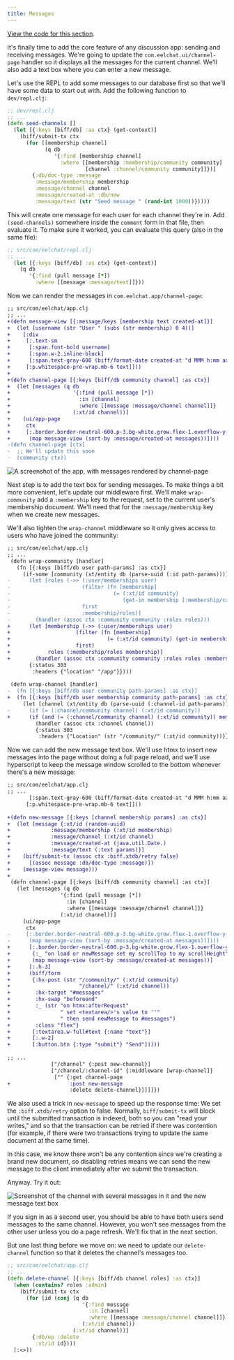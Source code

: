 ```yaml
---
title: Messages
---
```


[View the code for this section](https://github.com/jacobobryant/eelchat/commit/8d09635746c51da8a6baf8ab91af770f0fd3e72b).

It's finally time to add the core feature of any discussion app: sending and
receiving messages. We're going to update the `com.eelchat.ui/channel-page`
handler so it displays all the messages for the current channel. We'll also add
a text box where you can enter a new message.

Let's use the REPL to add some messages to our database first so that we'll
have some data to start out with. Add the following function to `dev/repl.clj`:

```clojure
;; dev/repl.clj
;; ...
(defn seed-channels []
  (let [{:keys [biff/db] :as ctx} (get-context)]
    (biff/submit-tx ctx
      (for [[membership channel]
            (q db
               '{:find [membership channel]
                 :where [[membership :membership/community community]
                         [channel :channel/community community]]})]
        {:db/doc-type :message
         :message/membership membership
         :message/channel channel
         :message/created-at :db/now
         :message/text (str "Seed message " (rand-int 1000))}))))
```

This will create one message for each user for each channel they're in. Add
`(seed-channels)` somewhere inside the `comment` form in that file, then
evaluate it. To make sure it worked, you can evaluate this query (also in the
same file):

```clojure
;; src/com/eelchat/repl.clj
;; ...
  (let [{:keys [biff/db] :as ctx} (get-context)]
    (q db
       '{:find (pull message [*])
         :where [[message :message/text]]}))
```

Now we can render the messages in `com.eelchat.app/channel-page`:

```diff
;; src/com/eelchat/app.clj
;; ...
+(defn message-view [{:message/keys [membership text created-at]}]
+  (let [username (str "User " (subs (str membership) 0 4))]
+    [:div
+     [:.text-sm
+      [:span.font-bold username]
+      [:span.w-2.inline-block]
+      [:span.text-gray-600 (biff/format-date created-at "d MMM h:mm aa")]]
+     [:p.whitespace-pre-wrap.mb-6 text]]))
+
+(defn channel-page [{:keys [biff/db community channel] :as ctx}]
+  (let [messages (q db
+                    '{:find (pull message [*])
+                      :in [channel]
+                      :where [[message :message/channel channel]]}
+                    (:xt/id channel))]
+    (ui/app-page
+     ctx
+     [:.border.border-neutral-600.p-3.bg-white.grow.flex-1.overflow-y-auto#messages
+      (map message-view (sort-by :message/created-at messages))])))
-(defn channel-page [ctx]
-  ;; We'll update this soon
-  (community ctx))
```

![A screenshot of the app, with messages rendered by channel-page](/img/tutorial/render-messages.png)

Next step is to add the text box for sending messages. To make things a bit more convenient,
let's update our middleware first. We'll make `wrap-community` add a `:membership` key to the request, set
to the current user's membership document. We'll need that for the `:message/membership` key when we create new
messages.

We'll also tighten the `wrap-channel` middleware so it only gives access to users who have joined
the community:

```diff
;; src/com/eelchat/app.clj
;; ...
 (defn wrap-community [handler]
   (fn [{:keys [biff/db user path-params] :as ctx}]
     (if-some [community (xt/entity db (parse-uuid (:id path-params)))]
-      (let [roles (->> (:user/memberships user)
-                       (filter (fn [membership]
-                                 (= (:xt/id community)
-                                    (get-in membership [:membership/community :xt/id]))))
-                       first
-                       :membership/roles)]
-        (handler (assoc ctx :community community :roles roles)))
+      (let [membership (->> (:user/memberships user)
+                     (filter (fn [membership]
+                               (= (:xt/id community) (get-in membership [:membership/community :xt/id]))))
+                     first)
+            roles (:membership/roles membership)]
+        (handler (assoc ctx :community community :roles roles :membership membership)))
       {:status 303
        :headers {"location" "/app"}})))
 
 (defn wrap-channel [handler]
-  (fn [{:keys [biff/db user community path-params] :as ctx}]
+  (fn [{:keys [biff/db user membership community path-params] :as ctx}]
     (let [channel (xt/entity db (parse-uuid (:channel-id path-params)))]
-      (if (= (:channel/community channel) (:xt/id community))
+      (if (and (= (:channel/community channel) (:xt/id community)) membership)
         (handler (assoc ctx :channel channel))
         {:status 303
          :headers {"Location" (str "/community/" (:xt/id community))}}))))
```

Now we can add the new message text box. We'll use htmx to insert new messages
into the page without doing a full page reload, and we'll use hyperscript to
keep the message window scrolled to the bottom whenever there's a new message:

```diff
;; src/com/eelchat/app.clj
;; ...
       [:span.text-gray-600 (biff/format-date created-at "d MMM h:mm aa")]]
      [:p.whitespace-pre-wrap.mb-6 text]]))
 
+(defn new-message [{:keys [channel membership params] :as ctx}]
+  (let [message {:xt/id (random-uuid)
+             :message/membership (:xt/id membership)
+             :message/channel (:xt/id channel)
+             :message/created-at (java.util.Date.)
+             :message/text (:text params)}]
+    (biff/submit-tx (assoc ctx :biff.xtdb/retry false)
+      [(assoc message :db/doc-type :message)])
+    (message-view message)))
+
 (defn channel-page [{:keys [biff/db community channel] :as ctx}]
   (let [messages (q db
                 '{:find (pull message [*])
                   :in [channel]
                   :where [[message :message/channel channel]]}
                 (:xt/id channel))]
     (ui/app-page
      ctx
-     [:.border.border-neutral-600.p-3.bg-white.grow.flex-1.overflow-y-auto#messages
-      (map message-view (sort-by :message/created-at messages))])))
+      [:.border.border-neutral-600.p-3.bg-white.grow.flex-1.overflow-y-auto#messages
+       {:_ "on load or newMessage set my scrollTop to my scrollHeight"}
+       (map message-view (sort-by :message/created-at messages))]
+      [:.h-3]
+      (biff/form
+       {:hx-post (str "/community/" (:xt/id community)
+                      "/channel/" (:xt/id channel))
+        :hx-target "#messages"
+        :hx-swap "beforeend"
+        :_ (str "on htmx:afterRequest"
+                " set <textarea/>'s value to ''"
+                " then send newMessage to #messages")
+        :class "flex"}
+       [:textarea.w-full#text {:name "text"}]
+       [:.w-2]
+       [:button.btn {:type "submit"} "Send"]))))
 
;; ...
              ["/channel" {:post new-channel}]
              ["/channel/:channel-id" {:middleware [wrap-channel]}
               ["" {:get channel-page
+                   :post new-message
                    :delete delete-channel}]]]]})
```

We also used a trick in `new-message` to speed up the response time: We set the
`:biff.xtdb/retry` option to false. Normally, `biff/submit-tx` will block until
the submitted transaction is indexed, both so you can "read your
writes," and so that the transaction can be retried if there was contention
(for example, if there were two transactions trying to update the same document
at the same time).

In this case, we know there won't be any contention since we're creating a
brand new document, so disabling retries means we can send the new message to
the client immediately after we submit the transaction.

Anyway. Try it out:

![Screenshot of the channel with several messages in it and the new message text box](/img/tutorial/new-message.png)

If you sign in as a second user, you should be able to have both users send
messages to the same channel. However, you won't see messages from the other
user unless you do a page refresh. We'll fix that in the next section.

But one last thing before we move on: we need to update our `delete-channel`
function so that it deletes the channel's messages too.

```clojure
;; src/com/eelchat/app.clj
;; ...
(defn delete-channel [{:keys [biff/db channel roles] :as ctx}]
  (when (contains? roles :admin)
    (biff/submit-tx ctx
      (for [id (conj (q db
                        '{:find message
                          :in [channel]
                          :where [[message :message/channel channel]]}
                        (:xt/id channel))
                     (:xt/id channel))]
        {:db/op :delete
         :xt/id id})))
  [:<>])
```
